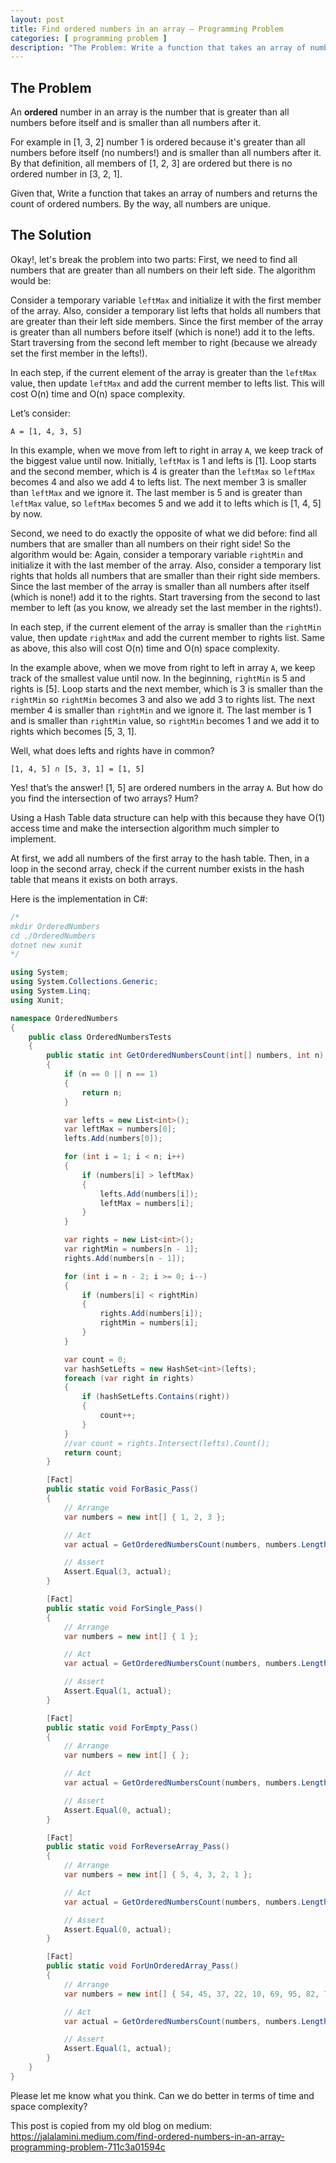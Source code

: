 ```yaml
---
layout: post
title: Find ordered numbers in an array — Programming Problem
categories: [ programming problem ]
description: "The Problem: Write a function that takes an array of numbers and returns the count of ordered numbers. By the way, all numbers are unique."
---
```


## The Problem
An **ordered** number in an array is the number that is greater than all numbers before itself and is smaller than all numbers after it.

For example in [1, 3, 2] number 1 is ordered because it's greater than all numbers before itself (no numbers!) and is smaller than all numbers after it.
By that definition, all members of [1, 2, 3] are ordered but there is no ordered number in [3, 2, 1].

Given that, Write a function that takes an array of numbers and returns the count of ordered numbers. By the way, all numbers are unique.


## The Solution
Okay!, let's break the problem into two parts:
First, we need to find all numbers that are greater than all numbers on their left side. The algorithm would be:

Consider a temporary variable `leftMax` and initialize it with the first member of the array. Also, consider a temporary list lefts that holds all numbers that are greater than their left side members. Since the first member of the array is greater than all numbers before itself (which is none!) add it to the lefts.
Start traversing from the second left member to right (because we already set the first member in the lefts!).

In each step, if the current element of the array is greater than the `leftMax` value, then update `leftMax` and add the current member to lefts list.
This will cost O(n) time and O(n) space complexity.

Let’s consider:

```
A = [1, 4, 3, 5]
```

In this example, when we move from left to right in array `A`, we keep track of the biggest value until now. Initially, `leftMax` is 1 and lefts is [1]. Loop starts and the second member, which is 4 is greater than the `leftMax` so `leftMax` becomes 4 and also we add 4 to lefts list. The next member 3 is smaller than `leftMax` and we ignore it. The last member is 5 and is greater than `leftMax` value, so `leftMax` becomes 5 and we add it to lefts which is [1, 4, 5] by now.

Second, we need to do exactly the opposite of what we did before: find all numbers that are smaller than all numbers on their right side! So the algorithm would be:
Again, consider a temporary variable `rightMin` and initialize it with the last member of the array. Also, consider a temporary list rights that holds all numbers that are smaller than their right side members. Since the last member of the array is smaller than all numbers after itself (which is none!) add it to the rights. Start traversing from the second to last member to left (as you know, we already set the last member in the rights!).

In each step, if the current element of the array is smaller than the `rightMin` value, then update `rightMax` and add the current member to rights list.
Same as above, this also will cost O(n) time and O(n) space complexity.

In the example above, when we move from right to left in array `A`, we keep track of the smallest value until now. In the beginning, `rightMin` is 5 and rights is [5]. Loop starts and the next member, which is 3 is smaller than the `rightMin` so `rightMin` becomes 3 and also we add 3 to rights list. The next member 4 is smaller than `rightMin` and we ignore it. The last member is 1 and is smaller than `rightMin` value, so `rightMin` becomes 1 and we add it to rights which becomes [5, 3, 1].

Well, what does lefts and rights have in common?

```
[1, 4, 5] ∩ [5, 3, 1] = [1, 5]
```

Yes! that’s the answer! [1, 5] are ordered numbers in the array `A`.
But how do you find the intersection of two arrays? Hum?

Using a Hash Table data structure can help with this because they have O(1) access time and make the intersection algorithm much simpler to implement.

At first, we add all numbers of the first array to the hash table. Then, in a loop in the second array, check if the current number exists in the hash table that means it exists on both arrays.

Here is the implementation in C#:

```csharp
/*
mkdir OrderedNumbers
cd ./OrderedNumbers 
dotnet new xunit
*/ 

using System;
using System.Collections.Generic;
using System.Linq;
using Xunit;

namespace OrderedNumbers
{
    public class OrderedNumbersTests
    {
        public static int GetOrderedNumbersCount(int[] numbers, int n)
        {
            if (n == 0 || n == 1)
            {
                return n;
            }

            var lefts = new List<int>();
            var leftMax = numbers[0];
            lefts.Add(numbers[0]);

            for (int i = 1; i < n; i++)
            {
                if (numbers[i] > leftMax)
                {
                    lefts.Add(numbers[i]);
                    leftMax = numbers[i];
                }
            }

            var rights = new List<int>();
            var rightMin = numbers[n - 1];
            rights.Add(numbers[n - 1]);

            for (int i = n - 2; i >= 0; i--)
            {
                if (numbers[i] < rightMin)
                {
                    rights.Add(numbers[i]);
                    rightMin = numbers[i];
                }
            }

            var count = 0;
            var hashSetLefts = new HashSet<int>(lefts);
            foreach (var right in rights)
            {
                if (hashSetLefts.Contains(right))
                {
                    count++;
                }
            }
            //var count = rights.Intersect(lefts).Count();
            return count;
        }

        [Fact]
        public static void ForBasic_Pass()
        {
            // Arrange
            var numbers = new int[] { 1, 2, 3 };

            // Act
            var actual = GetOrderedNumbersCount(numbers, numbers.Length);

            // Assert
            Assert.Equal(3, actual);
        }

        [Fact]
        public static void ForSingle_Pass()
        {
            // Arrange
            var numbers = new int[] { 1 };

            // Act
            var actual = GetOrderedNumbersCount(numbers, numbers.Length);

            // Assert
            Assert.Equal(1, actual);
        }

        [Fact]
        public static void ForEmpty_Pass()
        {
            // Arrange
            var numbers = new int[] { };

            // Act
            var actual = GetOrderedNumbersCount(numbers, numbers.Length);

            // Assert
            Assert.Equal(0, actual);
        }

        [Fact]
        public static void ForReverseArray_Pass()
        {
            // Arrange
            var numbers = new int[] { 5, 4, 3, 2, 1 };

            // Act
            var actual = GetOrderedNumbersCount(numbers, numbers.Length);

            // Assert
            Assert.Equal(0, actual);
        }

        [Fact]
        public static void ForUnOrderedArray_Pass()
        {
            // Arrange
            var numbers = new int[] { 54, 45, 37, 22, 10, 69, 95, 82, 71 };

            // Act
            var actual = GetOrderedNumbersCount(numbers, numbers.Length);

            // Assert
            Assert.Equal(1, actual);
        }
    }
}
```

Please let me know what you think. Can we do better in terms of time and space complexity?

This post is copied from my old blog on medium: https://jalalamini.medium.com/find-ordered-numbers-in-an-array-programming-problem-711c3a01594c